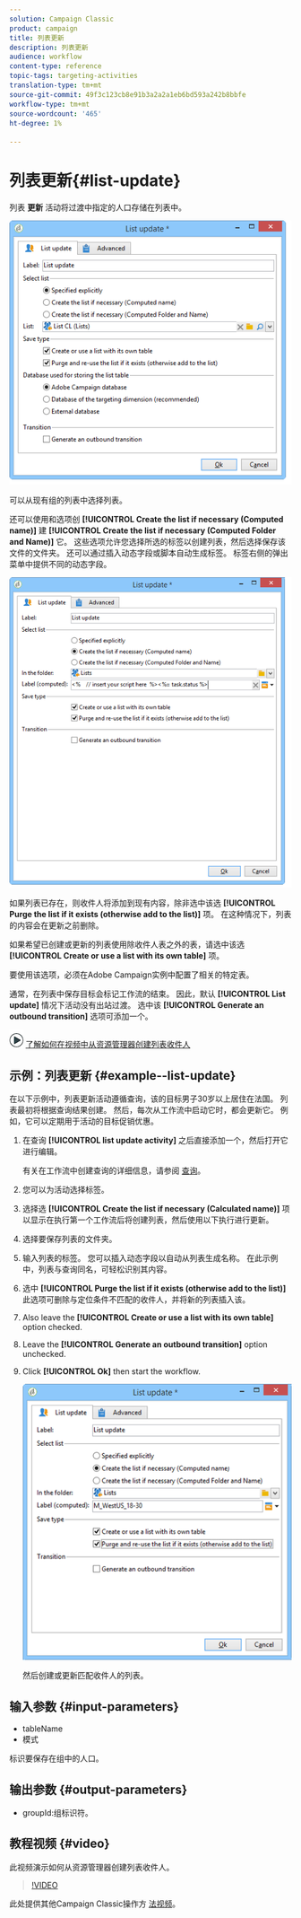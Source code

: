 ```yaml
---
solution: Campaign Classic
product: campaign
title: 列表更新
description: 列表更新
audience: workflow
content-type: reference
topic-tags: targeting-activities
translation-type: tm+mt
source-git-commit: 49f3c123cb8e91b3a2a2a1eb6bd593a242b8bbfe
workflow-type: tm+mt
source-wordcount: '465'
ht-degree: 1%

---
```



# 列表更新{#list-update}

列表 **更新** 活动将过渡中指定的人口存储在列表中。

![](assets/s_user_segmentation_update_group.png)

可以从现有组的列表中选择列表。

还可以使用和选项创 **[!UICONTROL Create the list if necessary (Computed name)]** 建 **[!UICONTROL Create the list if necessary (Computed Folder and Name)]** 它。 这些选项允许您选择所选的标签以创建列表，然后选择保存该文件的文件夹。 还可以通过插入动态字段或脚本自动生成标签。 标签右侧的弹出菜单中提供不同的动态字段。

![](assets/s_user_segmentation_update_list_calc.png)

如果列表已存在，则收件人将添加到现有内容，除非选中该选 **[!UICONTROL Purge the list if it exists (otherwise add to the list)]** 项。 在这种情况下，列表的内容会在更新之前删除。

如果希望已创建或更新的列表使用除收件人表之外的表，请选中该选 **[!UICONTROL Create or use a list with its own table]** 项。

要使用该选项，必须在Adobe Campaign实例中配置了相关的特定表。

通常，在列表中保存目标会标记工作流的结束。 因此，默认 **[!UICONTROL List update]** 情况下活动没有出站过渡。 选中该 **[!UICONTROL Generate an outbound transition]** 选项可添加一个。

![](assets/do-not-localize/how-to-video.png) [了解如何在视频中从资源管理器创建列表收件人](#video)

## 示例：列表更新 {#example--list-update}

在以下示例中，列表更新活动遵循查询，该的目标男子30岁以上居住在法国。 列表最初将根据查询结果创建。 然后，每次从工作流中启动它时，都会更新它。 例如，它可以定期用于活动的目标促销优惠。

1. 在查询 **[!UICONTROL list update activity]** 之后直接添加一个，然后打开它进行编辑。

   有关在工作流中创建查询的详细信息，请参阅 [查询](../../workflow/using/query.md)。

1. 您可以为活动选择标签。
1. 选择选 **[!UICONTROL Create the list if necessary (Calculated name)]** 项以显示在执行第一个工作流后将创建列表，然后使用以下执行进行更新。
1. 选择要保存列表的文件夹。
1. 输入列表的标签。 您可以插入动态字段以自动从列表生成名称。 在此示例中，列表与查询同名，可轻松识别其内容。
1. 选中 **[!UICONTROL Purge the list if it exists (otherwise add to the list)]** 此选项可删除与定位条件不匹配的收件人，并将新的列表插入该。
1. Also leave the **[!UICONTROL Create or use a list with its own table]** option checked.
1. Leave the **[!UICONTROL Generate an outbound transition]** option unchecked.
1. Click **[!UICONTROL Ok]** then start the workflow.

   ![](assets/s_user_segmentation_update_list_calc_example.png)

   然后创建或更新匹配收件人的列表。

## 输入参数 {#input-parameters}

* tableName
* 模式

标识要保存在组中的人口。

## 输出参数 {#output-parameters}

* groupId:组标识符。

## 教程视频 {#video}

此视频演示如何从资源管理器创建列表收件人。

>[!VIDEO](https://video.tv.adobe.com/v/25602/quality=12)

此处提供其他Campaign Classic操作方 [法视频](https://experienceleague.adobe.com/docs/campaign-classic-learn/tutorials/overview.html)。
